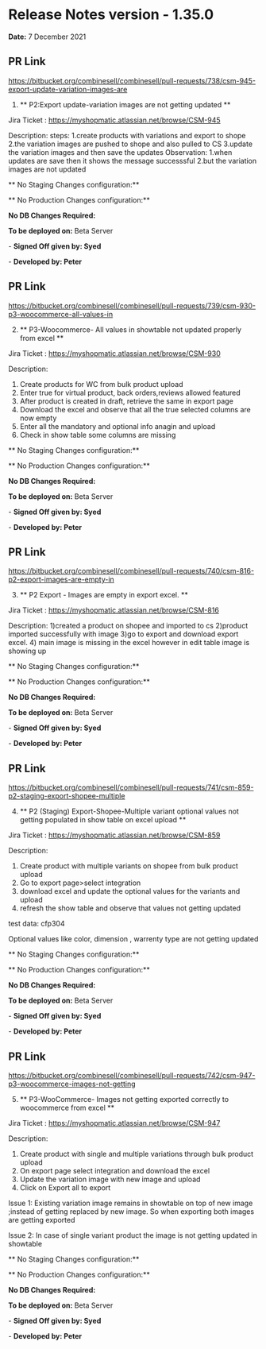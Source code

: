 # Release Notes version - 1.35.0

**Date:** 7 December 2021

## PR Link
https://bitbucket.org/combinesell/combinesell/pull-requests/738/csm-945-export-update-variation-images-are

1. ** P2:Export update-variation images are not getting updated **

Jira Ticket : https://myshopmatic.atlassian.net/browse/CSM-945

Description:
steps:
1.create products with variations and export to shope
2.the variation images are pushed to shope and also pulled to CS
3.update the variation images and then save the updates
Observation:
1.when updates are save then it shows the message successsful
2.but the variation images are not updated

** No Staging Changes configuration:**

** No Production Changes configuration:**

**No DB Changes Required:**

**To be deployed on:** Beta Server

\- **Signed Off given by: Syed**

\- **Developed by: Peter**

## PR Link
https://bitbucket.org/combinesell/combinesell/pull-requests/739/csm-930-p3-woocommerce-all-values-in

2. ** P3-Woocommerce- All values in showtable not updated properly from excel **

Jira Ticket : https://myshopmatic.atlassian.net/browse/CSM-930

Description:
1. Create products for WC from bulk product upload
2. Enter true for virtual product, back orders,reviews allowed featured
3. After product is created in draft, retrieve the same in export page
4. Download the excel and observe that all the true selected columns are now empty
5. Enter all the mandatory and optional info anagin and upload
6. Check in show table some columns are missing

** No Staging Changes configuration:**

** No Production Changes configuration:**

**No DB Changes Required:**

**To be deployed on:** Beta Server

\- **Signed Off given by: Syed**

\- **Developed by: Peter**

## PR Link
https://bitbucket.org/combinesell/combinesell/pull-requests/740/csm-816-p2-export-images-are-empty-in

3. ** P2 Export - Images are empty in export excel. **

Jira Ticket : https://myshopmatic.atlassian.net/browse/CSM-816

Description:
1)created a product on shopee and imported to cs
2)product imported successfully with image
3)go to export and download export excel.
4) main image is missing in the excel
however in edit table image is showing up

** No Staging Changes configuration:**

** No Production Changes configuration:**

**No DB Changes Required:**

**To be deployed on:** Beta Server

\- **Signed Off given by: Syed**

\- **Developed by: Peter**

## PR Link
https://bitbucket.org/combinesell/combinesell/pull-requests/741/csm-859-p2-staging-export-shopee-multiple

4. ** P2 (Staging) Export-Shopee-Multiple variant optional values not getting populated in show table on excel upload **

Jira Ticket : https://myshopmatic.atlassian.net/browse/CSM-859

Description:
1. Create product with multiple variants on shopee from bulk product upload
2. Go to export page>select integration
3. download excel and update the optional values for the variants and upload
4. refresh the show table and observe that values not getting updated

test data: cfp304

Optional values like color, dimension , warrenty type are not getting updated

** No Staging Changes configuration:**

** No Production Changes configuration:**

**No DB Changes Required:**

**To be deployed on:** Beta Server

\- **Signed Off given by: Syed**

\- **Developed by: Peter**

## PR Link
https://bitbucket.org/combinesell/combinesell/pull-requests/742/csm-947-p3-woocommerce-images-not-getting

5. ** P3-WooCommerce- Images not getting exported correctly to woocommerce from excel **

Jira Ticket : https://myshopmatic.atlassian.net/browse/CSM-947

Description:
1. Create product with single and multiple variations through bulk product upload
2. On export page select integration and download the excel
3. Update the variation image with new image and upload 
4. Click on Export all to export

Issue 1: Existing variation image remains in showtable on top of new image ;instead of getting replaced by new image.
So when exporting both images are getting exported

Issue 2: In case of single variant product the image is not getting updated in showtable

** No Staging Changes configuration:**

** No Production Changes configuration:**

**No DB Changes Required:**

**To be deployed on:** Beta Server

\- **Signed Off given by: Syed**

\- **Developed by: Peter**


